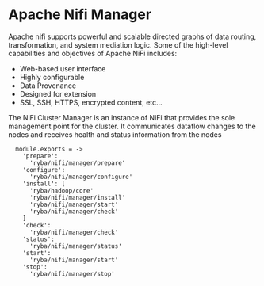 
# Apache Nifi Manager

Apache nifi supports powerful and scalable directed graphs of data routing, transformation,
and system mediation logic. Some of the high-level capabilities and objectives of Apache NiFi includes:
  * Web-based user interface
  * Highly configurable
  * Data Provenance
  * Designed for extension
  * SSL, SSH, HTTPS, encrypted content, etc...
  
  The NiFi Cluster Manager is an instance of NiFi that provides the sole management point for the cluster. 
  It communicates dataflow changes to the nodes and receives health and status information from the nodes
  
      module.exports = -> 
        'prepare':
          'ryba/nifi/manager/prepare'
        'configure':
          'ryba/nifi/manager/configure'
        'install': [
          'ryba/hadoop/core'
          'ryba/nifi/manager/install'
          'ryba/nifi/manager/start'
          'ryba/nifi/manager/check'
        ]
        'check':
          'ryba/nifi/manager/check'
        'status':
          'ryba/nifi/manager/status'
        'start':
          'ryba/nifi/manager/start'
        'stop':
          'ryba/nifi/manager/stop'
